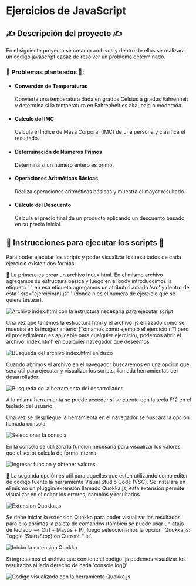 # Ejercicios de JavaScript

## ✍️ Descripción del proyecto ✍️

En el siguiente proyecto se crearan archivos y dentro de ellos se realizara un codigo javascript capaz de resolver un problema determinado.

### 🧮 Problemas planteados 🧮:
- #### Conversión de Temperaturas
  Convierte una temperatura dada en grados Celsius a grados Fahrenheit y determina si la temperatura en Fahrenheit es alta, baja o moderada.
- #### Calculo del IMC
  Calcula el Índice de Masa Corporal (IMC) de una persona y clasifica el resultado.
- #### Determinación de Números Primos
  Determina si un número entero es primo.
- #### Operaciones Aritméticas Básicas
  Realiza operaciones aritméticas básicas y muestra el mayor resultado.
- #### Cálculo del Descuento
  Calcula el precio final de un producto aplicando un descuento basado en su precio inicial.

## 📃 Instrucciones para ejecutar los scripts 📃

Para poder ejecutar los scripts y poder visualizar los resultados de cada ejercicio existen dos formas:

🥇
La primera es crear un archivo index.html. En el mismo archivo agregamos su estructura basica y luego en el body introduccimos la etiqueta ' <script></script> ', en esa etiqueta agregamos un atributo llamado 'src' y dentro de
esta ' src="ejercicio(n).js" ' (donde n es el numero de ejercicio que se quiere testear).

![Archivo index.html con la estructura necesaria para ejecutar script](https://github.com/RPJunco/ejercicios-javascript/assets/109442443/6f4565ec-2fdc-4cef-b28b-673ede8b6164)

Una vez que tenemos la estructura html y el archivo .js enlazado como se muestra en la imagen anterior(Tomamos como ejemplo el ejercicio n°1 pero el procedimiento es aplicable para cualquier ejercicio), podemos abrir el archivo 'index.html' en
cualquier navegador que deseemos.

![Busqueda del archivo index.html en disco](https://github.com/RPJunco/ejercicios-javascript/assets/109442443/b6348e84-917f-4483-b444-6afa0f4bdd64)

Cuando abrimos el archivo en el navegador buscaremos en una opcion que sera util para ejecutar y visualizar los scripts, llamada herramientas del desarrollador.

![Busqueda de la herramienta del desarrollador](https://github.com/RPJunco/ejercicios-javascript/assets/109442443/f23aa9d5-8d8c-47d5-a545-77bc893fb3d4)

A la misma herramienta se puede acceder si se cuenta con la tecla F12 en el teclado del usuario.

Una vez se despliegue la herramienta en el navegador se buscara la opcion llamada consola.

![Seleccionar la consola](https://github.com/RPJunco/ejercicios-javascript/assets/109442443/e5d5d0aa-87c9-448a-9396-faf589204624)

En la consola se utilizara la funcion necesaria para visualizar los valores que el script calcula de forma interna.

![Ingresar funcion y obtener valores](https://github.com/RPJunco/ejercicios-javascript/assets/109442443/4bdf51a2-4622-4890-92be-5d9038578e85)

🥈
La segunda opción es util para aquellos que esten utilizando como editor de codigo fuente la herramienta Visual Studio Code (VSC). Se instalara en el mismo un pluggin/extensión llamado Quokka.js, esta extension permite visualizar en el editor
los errores, cambios y resultados.

![Extension Quokka.js](https://github.com/RPJunco/ejercicios-javascript/assets/109442443/eed470cf-d909-4b66-bef9-ecff4607a36e)

Se debe iniciar la extension Quokka para poder visualizar los resultados, para ello abrimos la paleta de comandos (tambien se puede usar un atajo de teclado --> Ctrl + Mayús + P), luego seleccionamos la opción 'Quokka.js: Toggle (Start/Stop) on Current File'.

![Iniciar la extension Quokka](https://github.com/RPJunco/ejercicios-javascript/assets/109442443/147426fc-66c5-48b0-8faa-deecdde76abd)


Si ingresamos el archivo que contiene el codigo .js podemos visualizar los resultados al lado derecho de cada 'console.log()'

![Codigo visualizado con la herramienta Quokka.js](https://github.com/RPJunco/ejercicios-javascript/assets/109442443/d1dbf071-ed49-40e9-91cd-4279cba44ff4)


